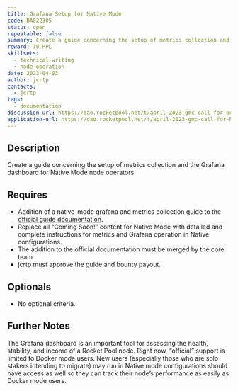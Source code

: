 ```yaml
---
title: Grafana Setup for Native Mode
code: BA022305
status: open
repeatable: false
summary: Create a guide concerning the setup of metrics collection and the Grafana dashboard for Native Mode node operators.
reward: 10 RPL
skillsets:
  - technical-writing
  - node-operation
date: 2023-04-03
author: jcrtp
contacts:
  - jcrtp
tags: 
  - documentation
discussion-url: https://dao.rocketpool.net/t/april-2023-gmc-call-for-bounty-applications-deadline-is-april-15th/1637/6
application-url: https://dao.rocketpool.net/t/april-2023-gmc-call-for-bounty-applications-deadline-is-april-15th/1637/6
---
```


## Description

Create a guide concerning the setup of metrics collection and the Grafana dashboard for Native Mode node operators.

## Requires
* Addition of a native-mode grafana and metrics collection guide to the [official guide documentation](https://github.com/rocket-pool/docs.rocketpool.net/blob/main/docs/guides/node/grafana.md). 
* Replace all “Coming Soon!” content for Native Mode with detailed and complete instructions for metrics and Grafana operation in Native configurations.
* The addition to the official documentation must be merged by the core team. 
* jcrtp must approve the guide and bounty payout. 

## Optionals
* No optional criteria.

## Further Notes

The Grafana dashboard is an important tool for assessing the health, stability, and income of a Rocket Pool node. Right now, “official” support is limited to Docker mode users. New users (especially those who are solo stakers intending to migrate) may run in Native mode configurations should have access as well so they can track their node’s performance as easily as Docker mode users.



